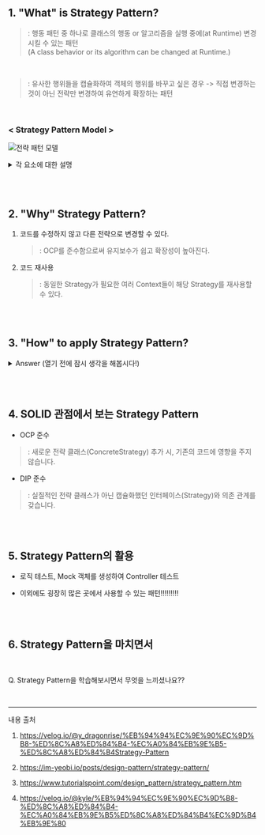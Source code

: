 ## 1. "What" is Strategy Pattern?

>: 행동 패턴 중 하나로 클래스의 행동 or 알고리즘을 실행 중에(at Runtime) 변경시킬 수 있는 패턴  
> (A class behavior or its algorithm can be changed at Runtime.)

<br>

>: 유사한 행위들을 캡슐화하여 객체의 행위를 바꾸고 싶은 경우 -> 직접 변경하는 것이 아닌 전략만 변경하여 유연하게 확장하는 패턴

<br>


### < Strategy Pattern Model >

![전략 패턴 모델](https://media.vlpt.us/images/y_dragonrise/post/01b02920-5e7d-4a90-b5be-7cdfe0f6091d/image.png)


<details>
<summary>각 요소에 대한 설명</summary>
<div markdown="1">
  
### 1. Context 😎

* 전략 패턴을 이용하는 역할
  
* 필요에 따라 동적으로 구체적인 전략을 바꿀 수 있도록 setter 메서드을 제공합니다.
  
### 2. Strategy 🛠

* 인터페이스 or 추상 클래스로 외부에서 동일한 방식으로 알고리즘을 호출하는 방법을 명시합니다.
 
* 요거를 통해서 전략을 쉽게 변경할 수 있습니다.
  
### 3. ConcreteStrategy ⛏🔧⚒

* 전략 패턴에서 명시한 알고리즘을 실제로 구현한 클래스

</div>
</details>

<br><br>

## 2. "Why" Strategy Pattern?

1. 코드를 수정하지 않고 다른 전략으로 변경할 수 있다.

    >: OCP를 준수함으로써 유지보수가 쉽고 확장성이 높아진다.

2. 코드 재사용

    >: 동일한 Strategy가 필요한 여러 Context들이 해당 Strategy를 재사용할 수 있다.

<br><br>

## 3. "How" to apply Strategy Pattern?

<details>
<summary>Answer (열기 전에 잠시 생각을 해봅시다!)</summary>
<div markdown="1">

1. Context, ConcreteStrategy (구체적으로 사용할 전략)를 만듭니다.

2. ConcreteStrategy의 전략 메서드를 각각의 전략에 맞게 구현합니다.

> 여기까지가 일반적인 전략 패턴을 사용하지 않은 상황이라고 볼 수 있겠습니다.

<br>


3. Strategy(인터페이스)를 통해서 ConcreteStrategy를 캡슐화합니다.

4. Context는 캡슐화하였던 Strategy(인터페이스)를 의존 주입을 받을 수 있도록 선언합니다.

5. 의존 주입은 Context의 setter 메서드를 통해서 이루어집니다.

</div>
</details>
    
<br><br>

## 4. SOLID 관점에서 보는 Strategy Pattern

* OCP 준수

>: 새로운 전략 클래스(ConcreteStrategy) 추가 시, 기존의 코드에 영향을 주지 않습니다.

* DIP 준수

>: 실질적인 전략 클래스가 아닌 캡슐화했던 인터페이스(Strategy)와 의존 관계를 갖습니다.

<br><br>

## 5. Strategy Pattern의 활용

* 로직 테스트, Mock 객체를 생성하여 Controller 테스트

* 이외에도 굉장히 많은 곳에서 사용할 수 있는 패턴!!!!!!!!!

<br><br>

## 6. Strategy Pattern을 마치면서

<br>

Q. Strategy Pattern을 학습해보시면서 무엇을 느끼셨나요??


<br>

---

내용 출처

1. https://velog.io/@y_dragonrise/%EB%94%94%EC%9E%90%EC%9D%B8-%ED%8C%A8%ED%84%B4-%EC%A0%84%EB%9E%B5-%ED%8C%A8%ED%84%B4Strategy-Pattern

2. https://im-yeobi.io/posts/design-pattern/strategy-pattern/

3. https://www.tutorialspoint.com/design_pattern/strategy_pattern.htm

4. https://velog.io/@kyle/%EB%94%94%EC%9E%90%EC%9D%B8-%ED%8C%A8%ED%84%B4-%EC%A0%84%EB%9E%B5%ED%8C%A8%ED%84%B4%EC%9D%B4%EB%9E%80
